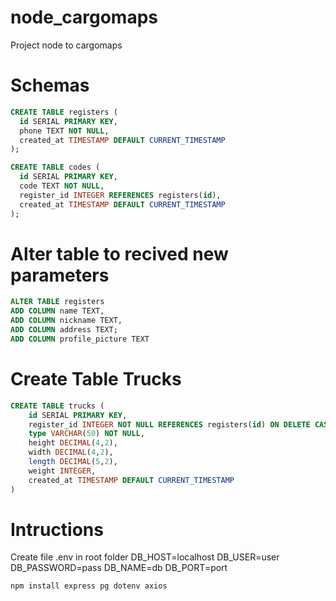 # node_cargomaps
Project node to cargomaps


# Schemas
```sql
CREATE TABLE registers (
  id SERIAL PRIMARY KEY,
  phone TEXT NOT NULL,
  created_at TIMESTAMP DEFAULT CURRENT_TIMESTAMP
);

CREATE TABLE codes (
  id SERIAL PRIMARY KEY,
  code TEXT NOT NULL,
  register_id INTEGER REFERENCES registers(id),
  created_at TIMESTAMP DEFAULT CURRENT_TIMESTAMP
);
```

# Alter table to recived new parameters
```sql
ALTER TABLE registers
ADD COLUMN name TEXT,
ADD COLUMN nickname TEXT,
ADD COLUMN address TEXT;
ADD COLUMN profile_picture TEXT
```

# Create Table Trucks
```sql
CREATE TABLE trucks (
	id SERIAL PRIMARY KEY,
	register_id INTEGER NOT NULL REFERENCES registers(id) ON DELETE CASCADE,
	type VARCHAR(50) NOT NULL,
	height DECIMAL(4,2),
	width DECIMAL(4,2),
	length DECIMAL(5,2),
	weight INTEGER,
	created_at TIMESTAMP DEFAULT CURRENT_TIMESTAMP
)
```

# Intructions
Create file .env in root folder
DB_HOST=localhost
DB_USER=user
DB_PASSWORD=pass
DB_NAME=db
DB_PORT=port

```
npm install express pg dotenv axios
```